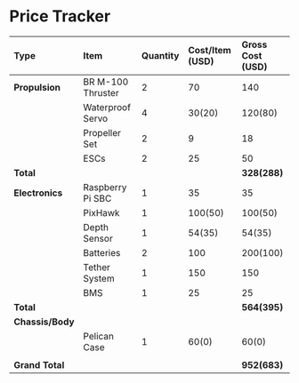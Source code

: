 # Price Tracker

| **Type** | **Item** | **Quantity** | **Cost/Item \(USD\)** | **Gross Cost \(USD\)** |
| :--- | :--- | :--- | :--- | :--- |
| **Propulsion** | BR M-100 Thruster | 2 | 70 | 140 |
|  | Waterproof Servo | 4 | 30\(20\) | 120\(80\) |
|  | Propeller Set | 2 | 9 | 18 |
|  | ESCs | 2 | 25 | 50 |
| **Total** |  |  |  | **328\(288\)** |
| **Electronics** | Raspberry Pi SBC | 1 | 35 | 35 |
|  | PixHawk | 1 | 100\(50\) | 100\(50\) |
|  | Depth Sensor | 1 | 54\(35\) | 54\(35\) |
|  | Batteries | 2 | 100 | 200\(100\) |
|  | Tether System | 1 | 150 | 150 |
|  | BMS | 1 | 25 | 25 |
| **Total** |  |  |  | **564\(395\)** |
| **Chassis/Body** |  |  |  |  |
|  | Pelican Case | 1 | 60\(0\) | 60\(0\) |
|  |  |  |  |  |
| **Grand Total** |  |  |  | **952\(683\)** |



